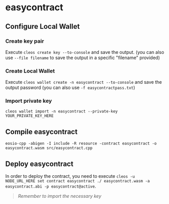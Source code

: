 # easycontract
## Configure Local Wallet
### Create key pair
Execute `cleos create key --to-console` and save the output. (you can also use `--file filename` to save the output in a specific "filename" provided)

### Create Local Wallet
Execute `cleos wallet create -n easycontract --to-console` and save the output password (you can also use `-f easycontractpass.txt`)

### Import private key
`cleos wallet import -n easycontract --private-key YOUR_PRIVATE_KEY_HERE`

## Compile easycontract
`eosio-cpp -abigen -I include -R resource -contract easycontract -o easycontract.wasm src/easycontract.cpp`

## Deploy easycontract
In order to deploy the contract, you need to execute `cleos -u NODE_URL_HERE set contract easycontract ./ easycontract.wasm -a easycontract.abi -p easycontract@active`.  

> *Remember to import the necessary key*
